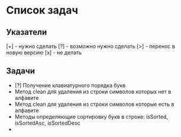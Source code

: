 # Список задач
## Указатели
[+] - нужно сделать
[?] - возможно нужно сделать
[>] - перенос в новую версию
[x] - не делать

## Задачи
* [?] Получение клавиатурного порядка букв
* Метод clean для удаления из строки символов которых нет в алфавите
* Метод clean для удаления из строки символов которые есть в алфавите
* Методы определяющие сортировку букв в строке: isSorted, isSortedAsc, isSortedDesc
* 
